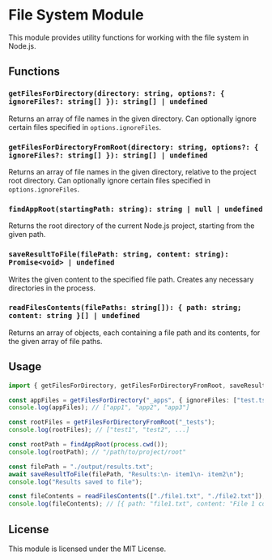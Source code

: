# File System Module

This module provides utility functions for working with the file system in Node.js. 

## Functions

### `getFilesForDirectory(directory: string, options?: { ignoreFiles?: string[] }): string[] | undefined`

Returns an array of file names in the given directory. Can optionally ignore certain files specified in `options.ignoreFiles`.

### `getFilesForDirectoryFromRoot(directory: string, options?: { ignoreFiles?: string[] }): string[] | undefined`

Returns an array of file names in the given directory, relative to the project root directory. Can optionally ignore certain files specified in `options.ignoreFiles`.

### `findAppRoot(startingPath: string): string | null | undefined`

Returns the root directory of the current Node.js project, starting from the given path.

### `saveResultToFile(filePath: string, content: string): Promise<void> | undefined`

Writes the given content to the specified file path. Creates any necessary directories in the process.

### `readFilesContents(filePaths: string[]): { path: string; content: string }[] | undefined`

Returns an array of objects, each containing a file path and its contents, for the given array of file paths.


## Usage

```typescript
import { getFilesForDirectory, getFilesForDirectoryFromRoot, saveResultToFile, readFilesContents } from "file-system-module";

const appFiles = getFilesForDirectory("_apps", { ignoreFiles: ["test.ts"] });
console.log(appFiles); // ["app1", "app2", "app3"]

const rootFiles = getFilesForDirectoryFromRoot("_tests");
console.log(rootFiles); // ["test1", "test2", ...]

const rootPath = findAppRoot(process.cwd());
console.log(rootPath); // "/path/to/project/root"

const filePath = "./output/results.txt";
await saveResultToFile(filePath, "Results:\n- item1\n- item2\n");
console.log("Results saved to file");

const fileContents = readFilesContents(["./file1.txt", "./file2.txt"]);
console.log(fileContents); // [{ path: "file1.txt", content: "File 1 contents" }, { path: "file2.txt", content: "File 2 contents" }]
```

## License

This module is licensed under the MIT License.